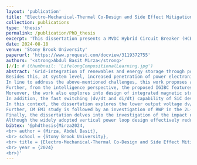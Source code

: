 ```yaml
---
layout: 'publication'
title: "Electro-Mechanical-Thermal Co-Design and Side Effect Mitigation for a 75 kVA SiC-Based Intelligent Grid-Interface Bidirectional Converter"
collection: publications
type: 'thesis'
permalink: /publication/PhD_thesis
excerpt: 'This dissertation presents a MVDC Hybrid Circuit Breaker (HCB) that consists of an electro-mechanical switch (EMS) in series with the Voltage Injector Building Block (VIBB).'
date: 2024-08-18
venue: 'Stony Brook University'
paperurl: 'https://www.proquest.com/docview/3119372755'
authors: '<strong>Abdul Basit Mirza</strong>'
[//]: # (thumbnail: 'LifelongCompositionalLearning.jpg')
abstract: 'Grid-integration of renewables and energy storage through power electronic grid-interface converters is essential for achieving a more sustainable smart grid. This mission involves developing compact and efficient converters with standardized hardware interface and communication architecture to address redundancy and compatibility concerns. At converter level, advent of Wide Band Gap (WBG) devices such as Silicon Carbide (SiC) have allowed high power density and efficiency targets, owing to their fast switching capability. However, fast switching capability of SiC requires tight integration of power devices, constraining the electrical and mechanical design.\
Besides this, at system level, increased penetration of power electronic converters raise concerns on system interoperability and reliability. These concerns stem from the variation in communication protocols and interconnections, which are influenced by both the manufacturer and the geographic region. This diversity presents challenges to the smooth scalability of systems and, at the same time, leads to higher expenses related to installation and maintenance. Furthermore, the degradation of essential converter components, such as passive elements and power devices, caused by switching action due to Pulse Width Modulation (PWM) profoundly affects the converter&#39;s operational lifespan and reliability.\
In line to address the above-mentioned challenges, this work proposes a two-stage SiC-based 75 kVA Intelligent Grid-Interface Bidirectional Converter (IGIBC), comprising DC-DC and DC-AC power stages with standardized interconnects. From the converter design perspective, the proposed IGIBC is built using discrete SiC devices in the TO-247 package. The power stage is electro-mechanically-thermally co-designed and packaged on a modular 3D structure platform, where all three sides of the customized heat sink are utilized to achieve high power density (5.5 kW/L), including passive components. For optimum switching performance, an optimized PCB layout is developed with minimum board parasitic capacitance. Similarly, the split-direct winding technique is employed for magnetics to achieve minimum winding capacitance and associated current ringing. Further, for the DC-AC stage, Two-Level Split-Phase (2L-SP) topology is employed, owing to its lower switching loss, ruggedness against short-circuit and increased cross-talk immunity compared with simple Two-Level (2L) topology. An equivalent switching transition circuit is derived to optimize the value of the split inductor for the DC-AC stage. Lastly, the developed power stage is packaged inside a NEMA box enclosure and is systematically tested at rated system voltage with an RL load.\
Further, from the intelligence perspective, the proposed IGIBC features online non-invasive health monitoring of converter components through a pseudo-optimized Digital Twin (DT)-based approach. DT also aids in identifying system failure modes, providing an extra layer of protection. Additionally, for synchronized grid-tie operation with several IGIBC units, a hierarchical central controller is proposed and developed, which controls the DC-AC stage and monitors the health of each IGIBC through dedicated control and data serial communication channels.\
Moreover, the work also explores into design of integrated magnetic structures for interleaved boost converter and side effect mitigation in 2L SiC-based power electronic converters. Interleaving in a boost converter is beneficial for lowering input and output current ripples through ripple cancellation due to phase-shift between channel currents. However, interleaving does not affect the channel current ripple. The channel current comprises circulating Differential Mode (DM) current and Common Mode (CM) boost current, whose ripples constitute the total channel current ripple. Inverse coupling between channel inductors effectively lowers channel current ripple while maintaining the same input and output current ripples. However, with a single inverse coupled inductor, its leakage inductance, which serves as a boost inductor, depends on the winding arrangement and is challenging to balance in both channels. To overcome this, an Integrated Magnetic Structure (IMS), based on a gapped EE-core, is proposed that combines both CM and DM inductances in a single core. The CM and DM inductances are independent and depend on separate winding turns.\
In addition, the fast switching (dv/dt and di/dt) capability of SiC devices exacerbates the underlying side effects, such as Electromagnetic Interference (EMI) emissions, Reflected Wave Phenomenon (RWP), and Partial Discharge (PD). These side effects are more pronounced and are a concern in motors fed with cable-connected 2L SiC-based drives, leading to the premature failure of the motor and degradation of the converter. Side-effect mitigation approaches involve adding filters or employing a converter topology with a lower output slew-rate (dv/dt).\ 
In this context, the dissertation explores the lower output voltage dv/dt benefit of the 2L-SP topology in suppressing the side effects. Firstly, the DC-side conducted CM EMI emissions of the 2L-SP are investigated and compared with the 2L topology. CM noise propagation path modeling of 2L-SP is performed in the frequency domain, followed by validation on an 18 kVA SiC-based hardware prototype. The results show that increasing split inductance significantly lowers the CM magnitude with a maximum reduction of 17.85 dB. The reduction is attributed to the lower dv/dt of the CMV sources.\
Further, CM EMI study is followed by an investigation of RWP in the 2L-SP inverter-fed motor drive and its comparison with the traditional 2L topology with output reactor. Analytical models are derived with closed-form expressions for slew-rate and RWP transients. Subsequently, Double Pulse Tests (DPT) are performed for different cable lengths for both 2L-SP and 2L drive configurations to validate the models. According to the experimental results, split inductors in the 2L-SP lower the output dv/dt and act as auxiliary/output reactor, resulting in a maximum reduction of 60 % and 74 % in load-side overvoltage and drive-side overcurrent for the 8 m cable. Moreover, split inductors decouple load, anti-parallel diode, and complementary device parasitics from the switching device, achieving a 17 % lower switching loss than 2L-LF.\
Finally, the dissertation delves into the investigation of the impact of PCB parasitic capacitance of the turn-OFF transient in discrete TO-247 packaged-based chopper and half-bridge configurations using the 2L-SP phase leg. These configurations are a fundamental building block for various power electronics converter topologies, including two-level and multi-level AC-DC or DC-AC converters and DC-DC converters such as buck, boost, buck-boost, resonant converters, and Dual Active Bridge (DAB). However, fast switching of SiC implies high dv/dt and di/dt, imposing a constraint on the PCB power loop inductance in minimizing voltage overshoot during the turn-OFF transient.\
Although the widely adopted vertical power loop design effectively reduces the loop inductance, it increases the PCB parasitic capacitance. Due to the considerable lead inductance of the TO-247 package, this PCB capacitance is paralleled to the device&#39;s output capacitance through the package lead inductance, altering the switching transient. At first, small-signal models incorporating PCB capacitance are derived. Subsequently, these models are validated in the frequency domain, and the switching transients are compared through DPT on two PCB prototypes with the same layout but different stack-ups, yielding different PCB capacitances. Finally, the proposed small-signal models are analyzed to establish criteria, in terms of TO-247 lead and PCB loop inductance, for minimizing the impact of PCB capacitance on switching transients.'
bibtex: '@phdthesis{Mirza2024,
<br> author = {Mirza, Abdul Basit},
<br> school = {Stony Brook University},
<br> title = {Electro-Mechanical-Thermal Co-Design and Side Effect Mitigation for a 75 kVA SiC-Based Intelligent Grid-Interface Bidirectional Converter},
<br> year = {2024}
<br>}'
---
```


